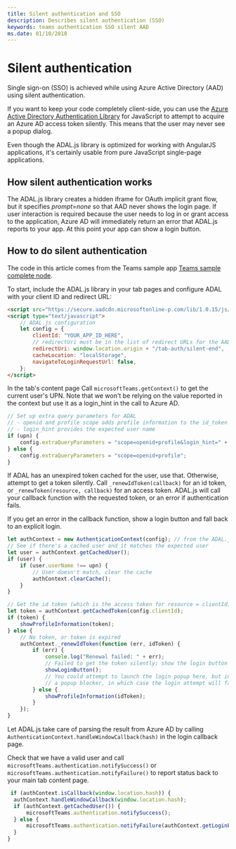 ```yaml
---
title: Silent authentication and SSO
description: Describes silent authentication (SSO)
keywords: teams authentication SSO silent AAD
ms.date: 01/10/2018
---
```

# Silent authentication

Single sign-on (SSO) is achieved while using Azure Active Directory (AAD) using silent authentication.

If you want to keep your code completely client-side, you can use the [Azure Active Directory Authentication Library](https://docs.microsoft.com/en-us/azure/active-directory/develop/active-directory-authentication-libraries) for JavaScript to attempt to acquire an Azure AD access token silently. This means that the user may never see a popup dialog.

Even though the ADAL.js library is optimized for working with AngularJS applications, it's certainly usable from pure JavaScript single-page applications.

## How silent authentication works

The ADAL.js library creates a hidden iframe for OAuth implicit grant flow, but it specifies *prompt=none* so that AAD never shows the login page. If user interaction is required because the user needs to log in or grant access to the application, Azure AD will immediately return an error that ADAL.js reports to your app. At this point your app can show a login button.

## How to do silent authentication

The code in this article comes from the Teams sample app [Teams sample complete node](https://github.com/OfficeDev/microsoft-teams-sample-complete-node).

To start, include the ADAL.js library in your tab pages and configure ADAL with your client ID and redirect URL:

```html
<script src="https://secure.aadcdn.microsoftonline-p.com/lib/1.0.15/js/adal.min.js" integrity="sha384-lIk8T3uMxKqXQVVfFbiw0K/Nq+kt1P3NtGt/pNexiDby2rKU6xnDY8p16gIwKqgI" crossorigin="anonymous"></script>
<script type="text/javascript">
    // ADAL.js configuration
    let config = {
        clientId: "YOUR_APP_ID_HERE",
        // redirectUri must be in the list of redirect URLs for the AAD app
        redirectUri: window.location.origin + "/tab-auth/silent-end",
        cacheLocation: "localStorage",
        navigateToLoginRequestUrl: false,
    };
</script>
```

In the tab's content page Call `microsoftTeams.getContext()` to get the current user's UPN. Note that we won't be relying on the value reported in the context but use it as a login_hint in the call to Azure AD.

```js
// Set up extra query parameters for ADAL
// - openid and profile scope adds profile information to the id_token
// - login_hint provides the expected user name
if (upn) {
    config.extraQueryParameters = "scope=openid+profile&login_hint=" + encodeURIComponent(upn);
} else {
    config.extraQueryParameters = "scope=openid+profile";
}
```

If ADAL has an unexpired token cached for the user, use that. Otherwise, attempt to get a token silently. Call `_renewIdToken(callback)` for an id token, or `_renewToken(resource, callback)` for an access token. ADAL.js will call your callback function with the requested token, or an error if authentication fails.

If you get an error in the callback function, show a login button and fall back to an explicit login.

```js
let authContext = new AuthenticationContext(config); // from the ADAL.js library
// See if there's a cached user and it matches the expected user
let user = authContext.getCachedUser();
if (user) {
    if (user.userName !== upn) {
        // User doesn't match, clear the cache
        authContext.clearCache();
    }
}

// Get the id token (which is the access token for resource = clientId)
let token = authContext.getCachedToken(config.clientId);
if (token) {
    showProfileInformation(token);
} else {
    // No token, or token is expired
    authContext._renewIdToken(function (err, idToken) {
        if (err) {
            console.log("Renewal failed: " + err);
            // Failed to get the token silently; show the login button
            showLoginButton();
            // You could attempt to launch the login popup here, but in browsers this could be blocked by
            // a popup blocker, in which case the login attempt will fail with the reason FailedToOpenWindow.
        } else {
            showProfileInformation(idToken);
        }
    });
}
```

Let ADAL.js take care of parsing the result from Azure AD by calling `AuthenticationContext.handleWindowCallback(hash)` in the login callback page.

Check that we have a valid user and call `microsoftTeams.authentication.notifySuccess()` or `microsoftTeams.authentication.notifyFailure()` to report status back to your main tab content page.

```js
 if (authContext.isCallback(window.location.hash)) {
  authContext.handleWindowCallback(window.location.hash);
  if (authContext.getCachedUser()) {
      microsoftTeams.authentication.notifySuccess();
  } else {
      microsoftTeams.authentication.notifyFailure(authContext.getLoginError());
  }
}
```
